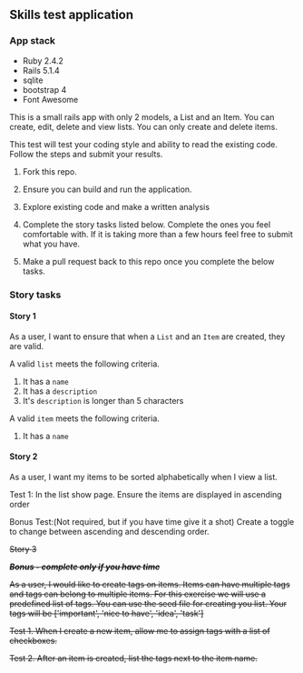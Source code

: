 ## Skills test application

### App stack
* Ruby 2.4.2
* Rails 5.1.4
* sqlite
* bootstrap 4
* Font Awesome

This is a small rails app with only 2 models, a List and an Item. You can create, edit, delete and view lists. You can only create and delete items.

This test will test your coding style and ability to read the existing code. Follow the steps and submit your results.

1. Fork this repo.

2. Ensure you can build and run the application.

3. Explore existing code and make a written analysis

4. Complete the story tasks listed below. Complete the ones you feel comfortable with. If it is taking more than a few hours feel free to submit what you have.

5. Make a pull request back to this repo once you complete the below tasks.


### Story tasks

#### Story 1

As a user, I want to ensure that when a `List` and an `Item` are created, they are valid.

A valid `list` meets the following criteria.

1. It has a `name`
2. It has a `description`
3. It's `description` is longer than 5 characters

A valid `item` meets the following criteria.

1. It has a `name`

#### Story 2

As a user, I want my items to be sorted alphabetically when I view a list.

Test 1: In the list show page. Ensure the items are displayed in ascending order

Bonus Test:(Not required, but if you have time give it a shot) Create a toggle to change between ascending and descending order.

~~Story 3~~

~~***Bonus - ___complete only if you have time___***~~

~~As a user, I would like to create tags on items. Items can have multiple tags and tags can belong to multiple items. For this exercise we will use a predefined list of tags. You can use the seed file for creating you list. Your tags will be ['important', 'nice to have', 'idea', 'task']~~

~~Test 1. When I create a new item, allow me to assign tags with a list of checkboxes.~~

~~Test 2. After an item is created, list the tags next to the item name.~~

